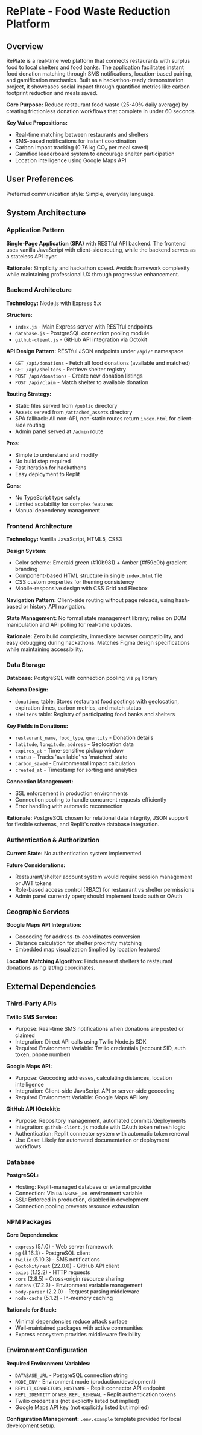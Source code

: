 # RePlate - Food Waste Reduction Platform

## Overview

RePlate is a real-time web platform that connects restaurants with surplus food to local shelters and food banks. The application facilitates instant food donation matching through SMS notifications, location-based pairing, and gamification mechanics. Built as a hackathon-ready demonstration project, it showcases social impact through quantified metrics like carbon footprint reduction and meals saved.

**Core Purpose:** Reduce restaurant food waste (25-40% daily average) by creating frictionless donation workflows that complete in under 60 seconds.

**Key Value Propositions:**
- Real-time matching between restaurants and shelters
- SMS-based notifications for instant coordination
- Carbon impact tracking (0.76 kg CO₂ per meal saved)
- Gamified leaderboard system to encourage shelter participation
- Location intelligence using Google Maps API

## User Preferences

Preferred communication style: Simple, everyday language.

## System Architecture

### Application Pattern
**Single-Page Application (SPA)** with RESTful API backend. The frontend uses vanilla JavaScript with client-side routing, while the backend serves as a stateless API layer.

**Rationale:** Simplicity and hackathon speed. Avoids framework complexity while maintaining professional UX through progressive enhancement.

### Backend Architecture

**Technology:** Node.js with Express 5.x

**Structure:**
- `index.js` - Main Express server with RESTful endpoints
- `database.js` - PostgreSQL connection pooling module
- `github-client.js` - GitHub API integration via Octokit

**API Design Pattern:** RESTful JSON endpoints under `/api/*` namespace
- `GET /api/donations` - Fetch all food donations (available and matched)
- `GET /api/shelters` - Retrieve shelter registry
- `POST /api/donations` - Create new donation listings
- `POST /api/claim` - Match shelter to available donation

**Routing Strategy:**
- Static files served from `/public` directory
- Assets served from `/attached_assets` directory  
- SPA fallback: All non-API, non-static routes return `index.html` for client-side routing
- Admin panel served at `/admin` route

**Pros:**
- Simple to understand and modify
- No build step required
- Fast iteration for hackathons
- Easy deployment to Replit

**Cons:**
- No TypeScript type safety
- Limited scalability for complex features
- Manual dependency management

### Frontend Architecture

**Technology:** Vanilla JavaScript, HTML5, CSS3

**Design System:**
- Color scheme: Emerald green (#10b981) + Amber (#f59e0b) gradient branding
- Component-based HTML structure in single `index.html` file
- CSS custom properties for theming consistency
- Mobile-responsive design with CSS Grid and Flexbox

**Navigation Pattern:** Client-side routing without page reloads, using hash-based or history API navigation.

**State Management:** No formal state management library; relies on DOM manipulation and API polling for real-time updates.

**Rationale:** Zero build complexity, immediate browser compatibility, and easy debugging during hackathons. Matches Figma design specifications while maintaining accessibility.

### Data Storage

**Database:** PostgreSQL with connection pooling via `pg` library

**Schema Design:**
- `donations` table: Stores restaurant food postings with geolocation, expiration times, carbon metrics, and match status
- `shelters` table: Registry of participating food banks and shelters

**Key Fields in Donations:**
- `restaurant_name`, `food_type`, `quantity` - Donation details
- `latitude`, `longitude`, `address` - Geolocation data
- `expires_at` - Time-sensitive pickup window
- `status` - Tracks 'available' vs 'matched' state
- `carbon_saved` - Environmental impact calculation
- `created_at` - Timestamp for sorting and analytics

**Connection Management:** 
- SSL enforcement in production environments
- Connection pooling to handle concurrent requests efficiently
- Error handling with automatic reconnection

**Rationale:** PostgreSQL chosen for relational data integrity, JSON support for flexible schemas, and Replit's native database integration.

### Authentication & Authorization

**Current State:** No authentication system implemented

**Future Considerations:** 
- Restaurant/shelter account system would require session management or JWT tokens
- Role-based access control (RBAC) for restaurant vs shelter permissions
- Admin panel currently open; should implement basic auth or OAuth

### Geographic Services

**Google Maps API Integration:**
- Geocoding for address-to-coordinates conversion
- Distance calculation for shelter proximity matching
- Embedded map visualization (implied by location features)

**Location Matching Algorithm:** Finds nearest shelters to restaurant donations using lat/lng coordinates.

## External Dependencies

### Third-Party APIs

**Twilio SMS Service:**
- Purpose: Real-time SMS notifications when donations are posted or claimed
- Integration: Direct API calls using Twilio Node.js SDK
- Required Environment Variable: Twilio credentials (account SID, auth token, phone number)

**Google Maps API:**
- Purpose: Geocoding addresses, calculating distances, location intelligence
- Integration: Client-side JavaScript API or server-side geocoding
- Required Environment Variable: Google Maps API key

**GitHub API (Octokit):**
- Purpose: Repository management, automated commits/deployments
- Integration: `github-client.js` module with OAuth token refresh logic
- Authentication: Replit connector system with automatic token renewal
- Use Case: Likely for automated documentation or deployment workflows

### Database

**PostgreSQL:**
- Hosting: Replit-managed database or external provider
- Connection: Via `DATABASE_URL` environment variable
- SSL: Enforced in production, disabled in development
- Connection pooling prevents resource exhaustion

### NPM Packages

**Core Dependencies:**
- `express` (5.1.0) - Web server framework
- `pg` (8.16.3) - PostgreSQL client
- `twilio` (5.10.3) - SMS notifications
- `@octokit/rest` (22.0.0) - GitHub API client
- `axios` (1.12.2) - HTTP requests
- `cors` (2.8.5) - Cross-origin resource sharing
- `dotenv` (17.2.3) - Environment variable management
- `body-parser` (2.2.0) - Request parsing middleware
- `node-cache` (5.1.2) - In-memory caching

**Rationale for Stack:**
- Minimal dependencies reduce attack surface
- Well-maintained packages with active communities
- Express ecosystem provides middleware flexibility

### Environment Configuration

**Required Environment Variables:**
- `DATABASE_URL` - PostgreSQL connection string
- `NODE_ENV` - Environment mode (production/development)
- `REPLIT_CONNECTORS_HOSTNAME` - Replit connector API endpoint
- `REPL_IDENTITY` or `WEB_REPL_RENEWAL` - Replit authentication tokens
- Twilio credentials (not explicitly listed but implied)
- Google Maps API key (not explicitly listed but implied)

**Configuration Management:** `.env.example` template provided for local development setup.